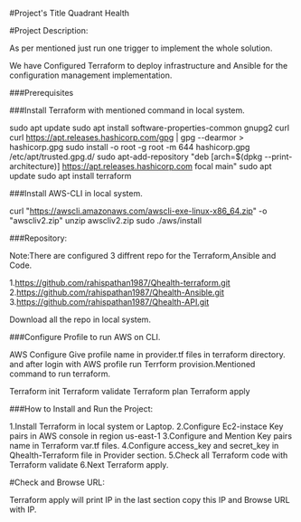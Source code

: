 #Project's Title  Quadrant Health

#Project Description:

As per mentioned just run one trigger to implement the whole solution.

We have Configured Terraform to deploy infrastructure and Ansible for the configuration management implementation.

###Prerequisites

###Install Terraform with mentioned command in local system.

sudo apt update
sudo apt install  software-properties-common gnupg2 curl
curl https://apt.releases.hashicorp.com/gpg | gpg --dearmor > hashicorp.gpg
           sudo install -o root -g root -m 644 hashicorp.gpg /etc/apt/trusted.gpg.d/
sudo apt-add-repository "deb [arch=$(dpkg --print-architecture)] https://apt.releases.hashicorp.com focal main"
sudo apt update
sudo apt install terraform


###Install AWS-CLI in local system.

curl "https://awscli.amazonaws.com/awscli-exe-linux-x86_64.zip" -o "awscliv2.zip"
unzip awscliv2.zip
sudo ./aws/install


###Repository:

Note:There are configured 3 diffrent repo for the Terraform,Ansible and Code.

1.https://github.com/rahispathan1987/Qhealth-terraform.git
2.https://github.com/rahispathan1987/Qhealth-Ansible.git
3.https://github.com/rahispathan1987/Qhealth-API.git

Download all the repo in local system.


###Configure Profile to run AWS on CLI.

AWS Configure
Give profile name in provider.tf files in terraform directory.
and after login with AWS profile run Terrform provision.Mentioned command to run terraform.

Terraform init
Terraform validate
Terraform plan
Terraform apply

###How to Install and Run the Project:

1.Install Terraform in local system or Laptop.
2.Configure Ec2-instace Key pairs in AWS console in region us-east-1
3.Configure and Mention Key pairs name in Terraform var.tf files.
4.Configure access_key and secret_key in Qhealth-Terraform file in Provider section.
5.Check all Terraform code with Terraform validate
6.Next Terraform apply.

#Check and Browse URL:

Terraform apply will print IP in the last section copy this IP and Browse URL with IP.
